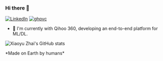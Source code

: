 ### Hi there 👋

[![LinkedIn](https://img.shields.io/badge/LinkedIn-%F0%9F%91%8B-blue.svg)](https://www.linkedin.com/in/xiaoyuzhai)
[![ghpvc](https://komarev.com/ghpvc/?username=ryantd)](https://komarev.com/ghpvc/?username=ryantd)

- 🔭 I'm currently with Qihoo 360, developing an end-to-end platform for ML/DL.

![Xiaoyu Zhai's GitHub stats](https://github-readme-stats.vercel.app/api?username=ryantd&show_icons=true&theme=dracula)

\*Made on Earth by humans\*
